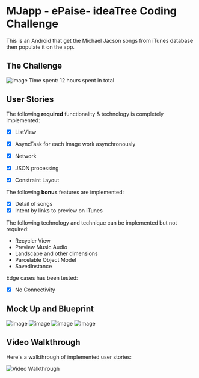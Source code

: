 # MJapp - ePaise- ideaTree Coding Challenge

This is an Android that get the Michael Jacson songs from iTunes database then populate it on the app.  
## The Challenge 
![image](https://drive.google.com/uc?export=view&id=1hYjq08_22io3jYNg9WtVNzxQ0yh-h_UX)
Time spent: 12 hours spent in total

## User Stories

The following **required** functionality & technology is completely implemented:

- [x] ListView
- [x] AsyncTask for each Image work asynchronously
- [x] Network
- [x] JSON processing
- [x] Constraint Layout


The following **bonus** features are implemented:

- [x] Detail of songs
- [x] Intent by links to preview on iTunes

The following technology and technique can be implemented but not required:

- Recycler View
- Preview Music Audio
- Landscape and other dimensions
- Parcelable Object Model
- SavedInstance

Edge cases has been tested:
- [x] No Connectivity

## Mock Up and Blueprint
![image](https://drive.google.com/uc?export=view&id=1o2Cqmhi7ueceQMM2M9dRpmQ3Nxo6K3bv)
![image](https://drive.google.com/uc?export=view&id=bCVdVUFubu3GOPtse88uC1QtlDMTNZwo)
![image](https://drive.google.com/uc?export=view&id=1wRgBSHFLnTM_WGIE6WY7RAZt4JCoE4y_)
![image](https://drive.google.com/uc?export=view&id=1sLXZO7c8p7UQPxIZrRt573VJOd7FpXNM)

## Video Walkthrough

Here's a walkthrough of implemented user stories:

<img src='http://g.recordit.co/UUDRC7cCL7.gif' title='Video Walkthrough' width='' alt='Video Walkthrough' />
